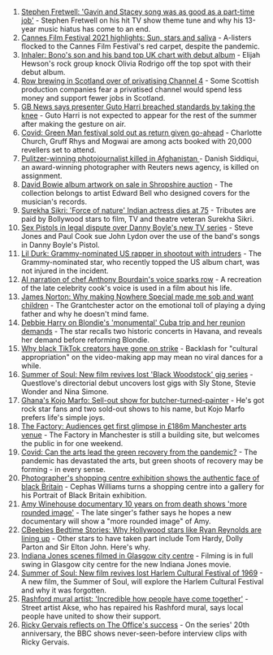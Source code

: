 1. [Stephen Fretwell: 'Gavin and Stacey song was as good as a part-time job'](https://www.bbc.co.uk/news/entertainment-arts-57812272) - Stephen Fretwell on his hit TV show theme tune and why his 13-year music hiatus has come to an end.
2. [Cannes Film Festival 2021 highlights: Sun, stars and saliva](https://www.bbc.co.uk/news/entertainment-arts-57864015) - A-listers flocked to the Cannes Film Festival's red carpet, despite the pandemic.
3. [Inhaler: Bono's son and his band top UK chart with debut album](https://www.bbc.co.uk/news/entertainment-arts-57864034) - Elijah Hewson's rock group knock Olivia Rodrigo off the top spot with their debut album.
4. [Row brewing in Scotland over of privatising Channel 4](https://www.bbc.co.uk/news/uk-scotland-scotland-business-57864641) - Some Scottish production companies fear a privatised channel would spend less money and support fewer jobs in Scotland.
5. [GB News says presenter Guto Harri breached standards by taking the knee](https://www.bbc.co.uk/news/entertainment-arts-57862332) - Guto Harri is not expected to appear for the rest of the summer after making the gesture on air.
6. [Covid: Green Man festival sold out as return given go-ahead](https://www.bbc.co.uk/news/uk-wales-57823405) - Charlotte Church, Gruff Rhys and Mogwai are among acts booked with 20,000 revellers set to attend.
7. [Pulitzer-winning photojournalist killed in Afghanistan  ](https://www.bbc.co.uk/news/world-asia-india-57859652) - Danish Siddiqui, an award-winning photographer with Reuters news agency, is killed on assignment.
8. [David Bowie album artwork on sale in Shropshire auction](https://www.bbc.co.uk/news/uk-england-shropshire-57862410) - The collection belongs to artist Edward Bell who designed covers for the musician's records.
9. [Surekha Sikri: 'Force of nature' Indian actress dies at 75](https://www.bbc.co.uk/news/entertainment-arts-57860017) - Tributes are paid by Bollywood stars to film, TV and theatre veteran Surekha Sikri.
10. [Sex Pistols in legal dispute over Danny Boyle's new TV series](https://www.bbc.co.uk/news/entertainment-arts-57860013) - Steve Jones and Paul Cook sue John Lydon over the use of the band's songs in Danny Boyle's Pistol.
11. [Lil Durk: Grammy-nominated US rapper in shootout with intruders](https://www.bbc.co.uk/news/entertainment-arts-57862712) - The Grammy-nominated star, who recently topped the US album chart, was not injured in the incident.
12. [AI narration of chef Anthony Bourdain's voice sparks row](https://www.bbc.co.uk/news/technology-57842514) - A recreation of the late celebrity cook's voice is used in a film about his life.
13. [James Norton: Why making Nowhere Special made me sob and want children](https://www.bbc.co.uk/news/entertainment-arts-57769056) - The Grantchester actor on the emotional toll of playing a dying father and why he doesn't mind fame.
14. [Debbie Harry on Blondie's 'monumental' Cuba trip and her reunion demands](https://www.bbc.co.uk/news/entertainment-arts-57808649) - The star recalls two historic concerts in Havana, and reveals her demand before reforming Blondie.
15. [Why black TikTok creators have gone on strike](https://www.bbc.co.uk/news/world-us-canada-57841055) - Backlash for "cultural appropriation" on the video-making app may mean no viral dances for a while.
16. [Summer of Soul: New film revives lost 'Black Woodstock' gig series](https://www.bbc.co.uk/news/entertainment-arts-57803091) - Questlove's directorial debut uncovers lost gigs with Sly Stone, Stevie Wonder and Nina Simone.
17. [Ghana's Kojo Marfo: Sell-out show for butcher-turned-painter](https://www.bbc.co.uk/news/world-africa-57553149) - He's got rock star fans and two sold-out shows to his name, but Kojo Marfo prefers life's simple joys.
18. [The Factory: Audiences get first glimpse in £186m Manchester arts venue](https://www.bbc.co.uk/news/entertainment-arts-57797958) - The Factory in Manchester is still a building site, but welcomes the public in for one weekend.
19. [Covid: Can the arts lead the green recovery from the pandemic?](https://www.bbc.co.uk/news/entertainment-arts-57779761) - The pandemic has devastated the arts, but green shoots of recovery may be forming - in every sense.
20. [Photographer's shopping centre exhibition shows the authentic face of black Britain](https://www.bbc.co.uk/news/entertainment-arts-57733386) - Cephas Williams turns a shopping centre into a gallery for his Portrait of Black Britain exhibition.
21. [Amy Winehouse documentary 10 years on from death shows 'more rounded image'](https://www.bbc.co.uk/news/entertainment-arts-57850132) - The late singer's father says he hopes a new documentary will show a "more rounded image" of Amy.
22. [CBeebies Bedtime Stories: Why Hollywood stars like Ryan Reynolds are lining up](https://www.bbc.co.uk/news/entertainment-arts-57827931) - Other stars to have taken part include Tom Hardy, Dolly Parton and Sir Elton John. Here's why.
23. [Indiana Jones scenes filmed in Glasgow city centre](https://www.bbc.co.uk/news/uk-scotland-57861704) - Filming is in full swing in Glasgow city centre for the new Indiana Jones movie.
24. [Summer of Soul: New film revives lost Harlem Cultural Festival of 1969](https://www.bbc.co.uk/news/entertainment-arts-57839265) - A new film, the Summer of Soul, will explore the Harlem Cultural Festival and why it was forgotten.
25. [Rashford mural artist: 'Incredible how people have come together'](https://www.bbc.co.uk/news/uk-57822845) - Street artist Akse, who has repaired his Rashford mural, says local people have united to show their support.
26. [Ricky Gervais reflects on The Office's success](https://www.bbc.co.uk/news/entertainment-arts-57743445) - On the series' 20th anniversary, the BBC shows never-seen-before interview clips with Ricky Gervais.
